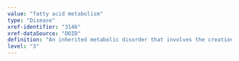 ```yaml
---
value: "fatty acid metabolism"
type: "Disease"
xref-identifier: "3146"
xref-dataSource: "DOID"
definition: "An inherited metabolic disorder that involves the creation and degradation of lipids."
level: "3"
---
```

